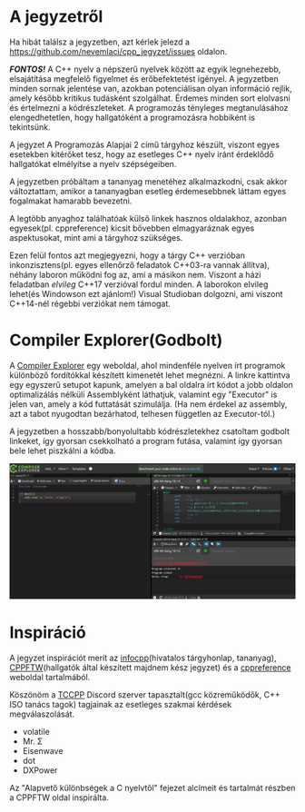 # A jegyzetről

Ha hibát találsz a jegyzetben, azt kérlek jelezd a <https://github.com/nevemlaci/cpp_jegyzet/issues> oldalon.

***FONTOS!*** A C++ nyelv a népszerű nyelvek között az egyik legnehezebb, elsajátítása megfelelő figyelmet és erőbefektetést igényel. A jegyzetben minden sornak jelentése van, azokban potenciálisan olyan információ rejlik, amely később kritikus tudásként szolgálhat. Érdemes minden sort elolvasni és értelmezni a kódrészleteket. A programozás tényleges megtanulásához elengedhetetlen, hogy hallgatóként a programozásra hobbiként is tekintsünk.

A jegyzet A Programozás Alapjai 2 című tárgyhoz készült, viszont egyes esetekben kitérőket tesz, hogy az esetleges C++ nyelv iránt érdeklődő hallgatókat elmélyítse a nyelv szépségeiben.

A jegyzetben próbáltam a tananyag menetéhez alkalmazkodni, csak akkor változtattam, amikor a tananyagban esetleg érdemesebbnek láttam egyes fogalmakat hamarabb bevezetni.

A legtöbb anyaghoz találhatóak külső linkek hasznos oldalakhoz, azonban egyesek(pl. cppreference) kicsit bővebben elmagyaráznak egyes aspektusokat, mint ami a tárgyhoz szükséges.

Ezen felül fontos azt megjegyezni, hogy a tárgy C++ verzióban inkonzisztens(pl. egyes ellenőrző feladatok C++03-ra vannak állítva), néhány laboron működni fog az, ami a másikon nem. Viszont a házi feladatban *elvileg* C++17 verzióval fordul minden.
A laborokon elvileg lehet(és Windowson ezt ajánlom!) Visual Studioban dolgozni, ami viszont C++14-nél régebbi verziókat nem támogat. 

# Compiler Explorer(Godbolt)

A [Compiler Explorer](https://godbolt.org/z/xPK1P37P8) egy weboldal, ahol mindenféle nyelven írt programok különböző fordítókkal készített kimenetét lehet megnézni. A linkre kattintva egy egyszerű setupot kapunk, amelyen a bal oldalra írt kódot a jobb oldalon optimalizálás nélküli Assemblyként láthatjuk, valamint egy "Executor" is jelen van, amely a kód futtatását szimulálja.
(Ha nem érdekel az assembly, azt a tabot nyugodtan bezárhatod, telhesen független az Executor-tól.)

A jegyzetben a hosszabb/bonyolultabb kódrészletekhez csatoltam godbolt linkeket, így gyorsan csekkolható a program futása, valamint így gyorsan bele lehet piszkálni a kódba.

![alt text](image-4.png)



# Inspiráció

A jegyzet inspirációt merít az [infocpp](https://infocpp.iit.bme.hu)(hivatalos tárgyhonlap, tananyag), [CPPFTW](https://prog2.cppftw.org)(hallgatók által készített majdnem kész jegyzet) és a [cppreference](https://en.cppreference.com/w/) weboldal tartalmából.

Köszönöm a [TCCPP](https://discord.gg/tccpp) Discord szerver tapasztalt(gcc közreműködők, C++ ISO tanács tagok) tagjainak az esetleges szakmai kérdések megválaszolását.
* volatile
* Mr. Σ
* Eisenwave
* dot
* DXPower

Az "Alapvető különbségek a C nyelvtől" fejezet alcímeit és tartalmát részben a CPPFTW oldal inspirálta.



